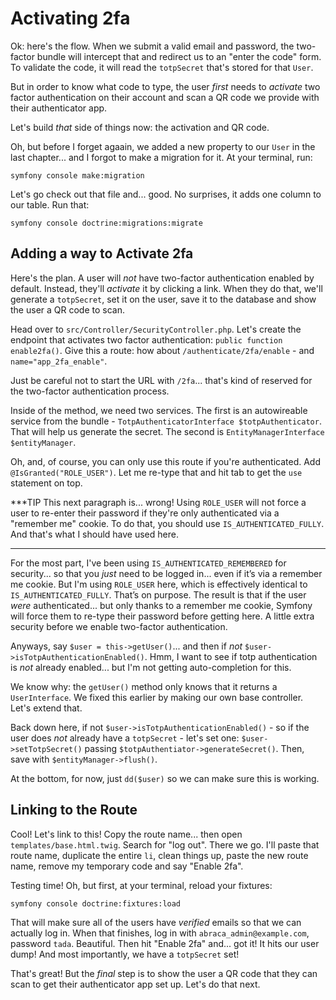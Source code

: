 # Activating 2fa

Ok: here's the flow. When we submit a valid email and password, the two-factor bundle
will intercept that and redirect us to an "enter the code" form. To validate
the code, it will read the `totpSecret` that's stored for that `User`.

But in order to know what code to type, the user *first* needs to *activate* two
factor authentication on their account and scan a QR code we provide with their
authenticator app.

Let's build *that* side of things now: the activation and QR code.

Oh, but before I forget agaain, we added a new property to our `User` in the last
chapter... and I forgot to make a migration for it. At your terminal, run:

```terminal
symfony console make:migration
```

Let's go check out that file and... good. No surprises, it adds one column to our
table. Run that:

```terminal
symfony console doctrine:migrations:migrate
```

## Adding a way to Activate 2fa

Here's the plan. A user will *not* have two-factor authentication enabled by default.
Instead, they'll *activate* it by clicking a link. When they do that, we'll generate a
`totpSecret`, set it on the user, save it to the database and show the user a QR code
to scan.

Head over to `src/Controller/SecurityController.php`. Let's create the endpoint
that activates two factor authentication: `public function enable2fa()`. Give
this a route: how about `/authenticate/2fa/enable` - and `name="app_2fa_enable"`.

Just be careful not to start the URL with `/2fa`... that's kind of reserved for the
two-factor authentication process.

Inside of the method, we need two services. The first is an
autowireable service from the bundle - `TotpAuthenticatorInterface $totpAuthenticator`.
That will help us generate the secret. The second is
`EntityManagerInterface $entityManager`.

Oh, and, of course, you can only use this route if you're authenticated. Add
`@IsGranted("ROLE_USER")`. Let me re-type that and hit tab to get the `use` statement
on top.

***TIP
This next paragraph is... wrong! Using `ROLE_USER` will not force a user to
re-enter their password if they're only authenticated via a "remember me" cookie.
To do that, you should use `IS_AUTHENTICATED_FULLY`. And that's what I should have
used here.
***

For the most part, I've been using `IS_AUTHENTICATED_REMEMBERED` for security...
so that you *just* need to be logged in... even if it’s via a remember me cookie.
But I'm using `ROLE_USER` here, which is effectively identical to
`IS_AUTHENTICATED_FULLY`. That’s on purpose. The result is that if the user *were*
authenticated... but only thanks to a remember me cookie, Symfony will force them to
re-type their password before getting here. A little extra security before we enable two-factor
authentication.

Anyways, say `$user = this->getUser()`... and then if *not*
`$user->isTotpAuthenticationEnabled()`. Hmm, I want to see if totp authentication
is *not* already enabled... but I'm not getting auto-completion for this.

We know why: the `getUser()` method only knows that it returns a `UserInterface`.
We fixed this earlier by making our own base controller. Let's extend that.

Back down here, if not `$user->isTotpAuthenticationEnabled()` - so if the
user does *not* already have a `totpSecret` - let's set one:
`$user->setTotpSecret()` passing `$totpAuthentiator->generateSecret()`. Then, save
with `$entityManager->flush()`.

At the bottom, for now, just `dd($user)` so we can make sure this is working.

## Linking to the Route

Cool! Let's link to this! Copy the route name... then open
`templates/base.html.twig`. Search for "log out". There we go. I'll paste that route
name, duplicate the entire `li`, clean things up, paste the new route name, remove
my temporary code and say "Enable 2fa".

Testing time! Oh, but first, at your terminal, reload your fixtures:

```terminal
symfony console doctrine:fixtures:load
```

That will make sure all of the users have *verified* emails so that we
can actually log in. When that finishes, log in with `abraca_admin@example.com`,
password `tada`. Beautiful. Then hit "Enable 2fa" and... got it! It hits our user dump!
And most importantly, we have a `totpSecret` set!

That's great! But the *final* step is to show the user a QR code that they can
scan to get their authenticator app set up. Let's do that next.
